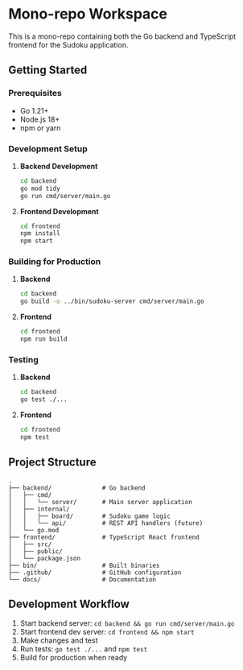 # Mono-repo Workspace

This is a mono-repo containing both the Go backend and TypeScript frontend for the Sudoku application.

## Getting Started

### Prerequisites
- Go 1.21+
- Node.js 18+
- npm or yarn

### Development Setup

1. **Backend Development**
   ```bash
   cd backend
   go mod tidy
   go run cmd/server/main.go
   ```

2. **Frontend Development**
   ```bash
   cd frontend
   npm install
   npm start
   ```

### Building for Production

1. **Backend**
   ```bash
   cd backend
   go build -o ../bin/sudoku-server cmd/server/main.go
   ```

2. **Frontend**
   ```bash
   cd frontend
   npm run build
   ```

### Testing

1. **Backend**
   ```bash
   cd backend
   go test ./...
   ```

2. **Frontend**
   ```bash
   cd frontend
   npm test
   ```

## Project Structure

```
.
├── backend/              # Go backend
│   ├── cmd/
│   │   └── server/       # Main server application
│   ├── internal/
│   │   ├── board/        # Sudoku game logic
│   │   └── api/          # REST API handlers (future)
│   └── go.mod
├── frontend/             # TypeScript React frontend
│   ├── src/
│   ├── public/
│   └── package.json
├── bin/                  # Built binaries
├── .github/              # GitHub configuration
└── docs/                 # Documentation
```

## Development Workflow

1. Start backend server: `cd backend && go run cmd/server/main.go`
2. Start frontend dev server: `cd frontend && npm start`
3. Make changes and test
4. Run tests: `go test ./...` and `npm test`
5. Build for production when ready
